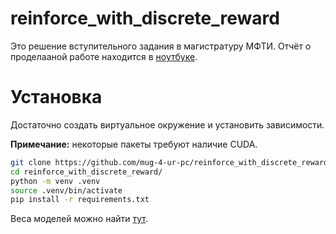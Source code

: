 # reinforce_with_discrete_reward

Это решение вступительного задания в магистратуру МФТИ.
Отчёт о проделааной работе находится в [ноутбуке](reinforce.ipynb).

# Установка
Достаточно создать виртуальное окружение и установить зависимости.

__Примечание:__ некоторые пакеты требуют наличие CUDA.

```sh
git clone https://github.com/mug-4-ur-pc/reinforce_with_discrete_reward.git
cd reinforce_with_discrete_reward/
python -m venv .venv
source .venv/bin/activate
pip install -r requirements.txt
```

Веса моделей можно найти [тут](https://drive.google.com/drive/folders/1cVnjz79xBCApmko_vxVHn37T5om5qUyR?usp=drive_link).
